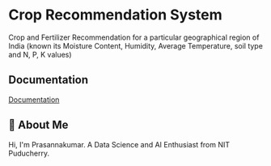 
# Crop Recommendation System

Crop and Fertilizer Recommendation for a particular geographical region of India (known its Moisture Content, Humidity, Average Temperature, soil type and N, P, K values) 





## Documentation

[Documentation](https://linktodocumentation)


## 🚀 About Me
Hi, I'm Prasannakumar. A Data Science and AI Enthusiast from NIT Puducherry.

